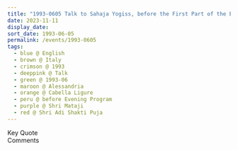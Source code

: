 ```yaml
---
title: "1993-0605 Talk to Sahaja Yogiss, before the First Part of the Evening Program, before Dinner, the day before Śhrī Ādi Śhakti Kuṇḍalinī Pūjā, Tent, Cabella Ligure, Alessandria, Italy"
date: 2023-11-11
display_date: 
sort_date: 1993-06-05
permalink: /events/1993-0605
tags:
  - blue @ English
  - brown @ Italy
  - crimson @ 1993
  - deeppink @ Talk
  - green @ 1993-06
  - maroon @ Alessandria
  - orange @ Cabella Ligure
  - peru @ before Evening Program
  - purple @ Shri Mataji
  - red @ Shri Adi Shakti Puja  
---
```


<wave-list>
  <list-title color="green" width="75">Key Quote</list-title>
  <list-item color="BlanchedAlmond"  width="200"></list-item>
  <list-item color="Lavender"></list-item>
  <list-item color="BlanchedAlmond"></list-item>
</wave-list>

<br>

<wave-list>
  <list-title color="green" width="75">Comments</list-title>
  <list-item color="BlanchedAlmond"  width="200"></list-item>
  <list-item color="Lavender"></list-item>
  <list-item color="BlanchedAlmond"></list-item>
</wave-list>